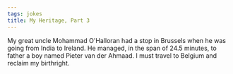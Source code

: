 ```yaml
---
tags: jokes
title: My Heritage, Part 3
---
```


<p>My great uncle Mohammad O'Halloran had a stop in Brussels when he was going from India to Ireland. He managed, in the span of 24.5 minutes, to father a boy named Pieter van der Ahmaad.&nbsp;I must travel to Belgium and reclaim my birthright.</p>